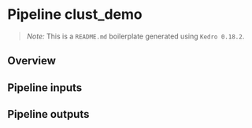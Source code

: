 # Pipeline clust_demo

> *Note:* This is a `README.md` boilerplate generated using `Kedro 0.18.2`.

## Overview

<!---
Please describe your modular pipeline here.
-->

## Pipeline inputs

<!---
The list of pipeline inputs.
-->

## Pipeline outputs

<!---
The list of pipeline outputs.
-->
